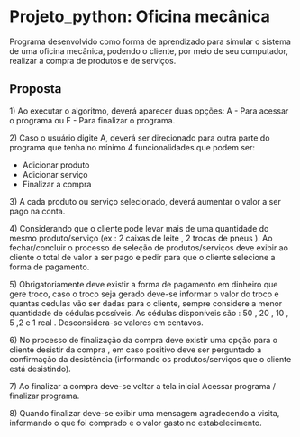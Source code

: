 # Projeto_python: Oficina mecânica
Programa desenvolvido como forma de aprendizado para simular o sistema de uma oficina mecânica, podendo o cliente, por meio de seu computador, realizar a compra de produtos e de serviços.

## Proposta

</b>1)</b> Ao executar o algoritmo, deverá aparecer duas opções: A - Para acessar o programa ou F - Para finalizar o programa.

</b>2)</b> Caso o usuário digite A, deverá ser direcionado para outra parte do programa que tenha no mínimo 4 funcionalidades que podem ser:

* Adicionar produto
* Adicionar serviço
* Finalizar a compra

</b>3)</b> A cada produto ou serviço selecionado, deverá aumentar o valor a ser pago na conta.

</b>4)</b> Considerando que o cliente pode levar mais de uma quantidade do mesmo produto/serviço (ex : 2 caixas de leite , 2 trocas de pneus ). Ao fechar/concluir o processo de seleção de produtos/serviços deve exibir ao cliente o total de valor a ser pago e pedir para que o cliente selecione a forma de pagamento.

</b>5)</b> Obrigatoriamente deve existir a forma de pagamento em dinheiro que gere troco, caso o troco seja gerado deve-se informar o valor do troco e quantas cedulas vão ser dadas para o cliente, sempre considere a menor quantidade de cédulas possíveis. As cédulas disponíveis são : 50 , 20 , 10 , 5 ,2 e 1 real . Desconsidera-se valores em centavos.

</b>6)</b> No processo de finalização da compra deve existir uma opção para o cliente desistir da compra , em caso positivo deve ser perguntado a confirmação da desistência (informando os produtos/serviços que o cliente está desistindo).

</b>7)</b> Ao finalizar a compra deve-se voltar a tela inicial Acessar programa / finalizar programa.

</b>8)</b> Quando finalizar deve-se exibir uma mensagem agradecendo a visita, informando o que foi comprado e o valor gasto no estabelecimento.
